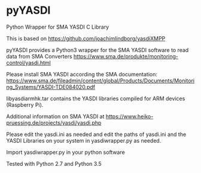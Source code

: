 # pyYASDI
Python Wrapper for SMA YASDI C Library 

This is based on https://github.com/joachimlindborg/yasdiXMPP

pyYASDI provides a Python3 wrapper for the SMA YASDI software to read data from SMA Converters https://www.sma.de/produkte/monitoring-control/yasdi.html

Please install SMA YASDI according the SMA documentation: https://www.sma.de/fileadmin/content/global/Products/Documents/Monitoring_Systems/YASDI-TDE084020.pdf

libyasdiarmhk.tar contains the YASDI libraries compiled for ARM devices (Raspberry Pi).

Additional information on SMA YASDI at https://www.heiko-pruessing.de/projects/yasdi/yasdi.php

Please edit the yasdi.ini as needed and edit the paths of yasdi.ini and the YASDI Libraries on your system in yasdiwrapper.py as needed.

Import yasdiwrapper.py in your python software

Tested with Python 2.7 and Python 3.5
